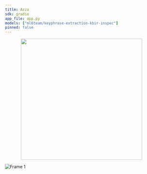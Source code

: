 ```yaml
---
title: Azza
sdk: gradio
app_file: app.py
models: ["ml6team/keyphrase-extraction-kbir-inspec"]
pinned: false
---
```



<p align="center">
<img src="https://user-images.githubusercontent.com/65676392/227686092-42627425-8cc8-42f0-8aab-12322e59b1e9.png" width="400" height="400">
</p>


![Frame 1](https://user-images.githubusercontent.com/65676392/227686139-04784d02-c1b0-4911-a0d4-e878a954e5c2.png)


